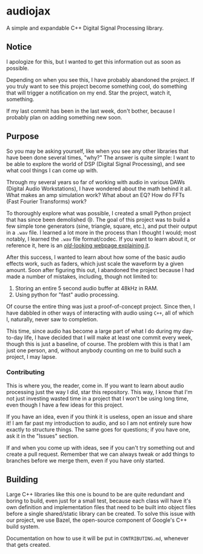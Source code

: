 # audiojax
A simple and expandable C++ Digital Signal Processing library.

## Notice

I apologize for this, but I wanted to get this information out as soon as possible.

Depending on when you see this, I have probably abandoned the project. If you truly want to see this project become something cool, do something that will trigger a notification on my end. Star the project, watch it, something.

If my last commit has been in the last week, don't bother, because I probably plan on adding something new soon.

## Purpose

So you may be asking yourself, like when you see any other libraries that have been done several times, "why?" The answer is quite simple: I want to be able to explore the world of DSP (Digital Signal Processing), and see what cool things I can come up with.

Through my several years so far of working with audio in various DAWs (Digital Audio Workstations), I have wondered about the math behind it all. What makes an amp simulation work? What about an EQ? How do FFTs (Fast Fourier Transforms) work?

To thoroughly explore what was possible, I created a small Python project that has since been demolished :cry:. The goal of this project was to build a few simple tone generators (sine, triangle, square, etc.), and put their output in a `.wav` file. I learned a lot more in the process than I thought I would; most notably, I learned the `.wav` file format/codec. If you want to learn about it, or reference it, here is an [*old*-looking webpage explaining it](http://soundfile.sapp.org/doc/WaveFormat/).

After this success, I wanted to learn about how some of the basic audio effects work, such as faders, which just scale the waveform by a given amount. Soon after figuring this out, I abandoned the project because I had made a number of mistakes, including, though not limited to:

1. Storing an entire 5 second audio buffer at 48kHz in RAM.
2. Using python for "fast" audio processing.

Of course the entire thing was just a proof-of-concept project. Since then, I have dabbled in other ways of interacting with audio using `C++`, all of which I, naturally, never saw to completion.

This time, since audio has become a large part of what I do during my day-to-day life, I have decided that I will make at least one commit every week, though this is just a baseline, of course. The problem with this is that I am just one person, and, without anybody counting on me to build such a project, I may lapse.

### Contributing

This is where you, the reader, come in. If you want to learn about audio processing just the way I did, star this repository. This way, I know that I'm not just investing wasted time in a project that I won't be using long time, even though I have a few ideas for this project.

If you have an idea, even if you think it is useless, open an issue and share it! I am far past my introduction to audio, and so I am not entirely sure how exactly to structure things. The same goes for questions; if you have one, ask it in the "Issues" section.

If and when you come up with ideas, see if you can't try something out and create a pull request. Remember that we can always tweak or add things to branches before we merge them, even if you have only started.

## Building

Large C++ libraries like this one is bound to be are quite redundant and boring to build, even just for a small test, because each class will have it's own definition and implementation files that need to be built into object files before a single shared/static library can be created. To solve this issue with our project, we use Bazel, the open-source component of Google's C++ build system.

Documentation on how to use it will be put in `CONTRIBUTING.md`, whenever that gets created.


